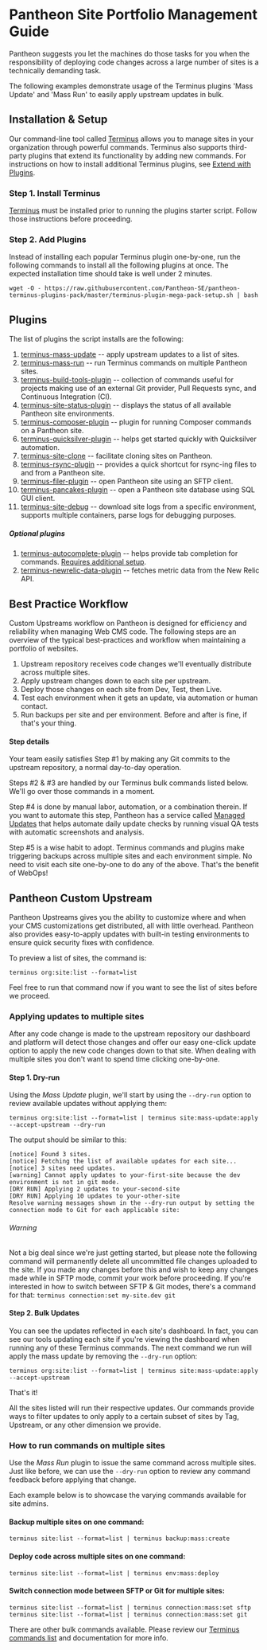 # Pantheon Site Portfolio Management Guide

Pantheon suggests you let the machines do those tasks for you when the responsibility of deploying code changes 
across a large number of sites is a technically demanding task.

The following examples demonstrate usage of the Terminus plugins 'Mass Update' and 'Mass Run' to easily apply
upstream updates in bulk.

## Installation & Setup
Our command-line tool called [Terminus](https://pantheon.io/docs/terminus) allows you to manage sites in your organization through 
powerful commands. Terminus also supports third-party plugins that extend its functionality by adding new commands. 
For instructions on how to install additional Terminus plugins, see [Extend with Plugins](https://pantheon.io/docs/terminus/plugins).

### Step 1. Install Terminus
[Terminus](https://pantheon.io/docs/terminus) must be installed prior to running the plugins starter script. Follow 
those instructions before proceeding.

### Step 2. Add Plugins
Instead of installing each popular Terminus plugin one-by-one, run the following commands to install all the following plugins 
at once. The expected installation time should take is well under 2 minutes.

```
wget -O - https://raw.githubusercontent.com/Pantheon-SE/pantheon-terminus-plugins-pack/master/terminus-plugin-mega-pack-setup.sh | bash
```
## Plugins
The list of plugins the script installs are the following:
 1. [terminus-mass-update](https://github.com/pantheon-systems/terminus-mass-update) -- apply upstream updates to a list of sites.
 1. [terminus-mass-run](https://github.com/jnettik/terminus-mass-run) -- run Terminus commands on multiple Pantheon sites.
 1. [terminus-build-tools-plugin](https://github.com/pantheon-systems/terminus-build-tools-plugin) -- collection of commands useful for projects making use of an external Git provider, Pull Requests sync, and Continuous Integration (CI).
 1. [terminus-site-status-plugin](https://github.com/terminus-plugin-project/terminus-site-status-plugin) -- displays the status of all available Pantheon site environments.
 1. [terminus-composer-plugin](https://github.com/pantheon-systems/terminus-composer-plugin) -- plugin for running Composer commands on a Pantheon site.
 1. [terminus-quicksilver-plugin](https://github.com/pantheon-systems/terminus-quicksilver-plugin) -- helps get started quickly with Quicksilver automation.
 1. [terminus-site-clone](https://github.com/pantheon-systems/terminus-site-clone-plugin) -- facilitate cloning sites on Pantheon.
 1. [terminus-rsync-plugin](https://github.com/pantheon-systems/terminus-rsync-plugin) -- provides a quick shortcut for rsync-ing files to and from a Pantheon site.
 1. [terminus-filer-plugin](https://github.com/terminus-plugin-project/terminus-filer-plugin) -- open Pantheon site using an SFTP client.
 1. [terminus-pancakes-plugin](https://github.com/terminus-plugin-project/terminus-pancakes-plugin) -- open a Pantheon site database using SQL GUI client.
 1. [terminus-site-debug](https://github.com/pantheon-systems/terminus-site-debug) -- download site logs from a specific environment, supports multiple containers, parse logs for debugging purposes.

##### Optional plugins
 1. [terminus-autocomplete-plugin](https://github.com/terminus-plugin-project/terminus-autocomplete-plugin) -- helps provide tab completion for commands. [Requires additional setup](https://github.com/terminus-plugin-project/terminus-autocomplete-plugin).
 1. [terminus-newrelic-data-plugin](https://github.com/pantheon-systems/terminus-newrelic-data-plugin) -- fetches metric data from the New Relic API.

## Best Practice Workflow
Custom Upstreams workflow on Pantheon is designed for efficiency and reliability when managing Web CMS code. 
The following steps are an overview of the typical best-practices and workflow when maintaining a portfolio of websites.
 1. Upstream repository receives code changes we'll eventually distribute across multiple sites. 
 1. Apply upstream changes down to each site per upstream.
 1. Deploy those changes on each site from Dev, Test, then Live.
 1. Test each environment when it gets an update, via automation or human contact.
 1. Run backups per site and per environment. Before and after is fine, if that's your thing.

#### Step details
Your team easily satisfies Step #1 by making any Git commits to the upstream repository, a normal day-to-day operation.

Steps #2 & #3 are handled by our Terminus bulk commands listed below. We'll go over those commands in a moment.

Step #4 is done by manual labor, automation, or a combination therein. If you want to automate this step, Pantheon has a service 
called [Managed Updates](https://pantheon.io/professional-services/managed-updates) that helps automate daily update checks by 
running visual QA tests with automatic screenshots and analysis.

Step #5 is a wise habit to adopt. Terminus commands and plugins make triggering backups across multiple sites and each environment simple. No need 
to visit each site one-by-one to do any of the above. That's the benefit of WebOps!


## Pantheon Custom Upstream
Pantheon Upstreams gives you the ability to customize where and when your CMS customizations get distributed, 
all with little overhead. Pantheon also provides easy-to-apply updates with built-in testing environments 
to ensure quick security fixes with confidence.

To preview a list of sites, the command is:
```
terminus org:site:list --format=list
```
Feel free to run that command now if you want to see the list of sites before we proceed.


### Applying updates to multiple sites
After any code change is made to the upstream repository our dashboard and platform will detect those changes and offer 
our easy one-click update option to apply the new code changes down to that site. When dealing with multiple sites you don't 
want to spend time clicking one-by-one.

#### Step 1. Dry-run
Using the *Mass Update* plugin, we'll start by using the `--dry-run` option to review available updates without applying them:

```
terminus org:site:list --format=list | terminus site:mass-update:apply --accept-upstream --dry-run
```

The output should be similar to this:
```
[notice] Found 3 sites.
[notice] Fetching the list of available updates for each site...
[notice] 3 sites need updates.
[warning] Cannot apply updates to your-first-site because the dev environment is not in git mode.
[DRY RUN] Applying 2 updates to your-second-site
[DRY RUN] Applying 10 updates to your-other-site
Resolve warning messages shown in the --dry-run output by setting the connection mode to Git for each applicable site:
```

###### Warning
Not a big deal since we're just getting started, but please note the following command will permanently 
delete all uncommitted file changes uploaded to the site. If you made any changes before this and wish 
to keep any changes made while in SFTP mode, commit your work before proceeding. If you're interested 
in how to switch between SFTP & Git modes, there's a command for that: `terminus connection:set my-site.dev git`

#### Step 2. Bulk Updates
You can see the updates reflected in each site's dashboard. In fact, you can see our tools updating each site if you're 
viewing the dashboard when running any of these Terminus commands. The next command we run will apply the mass 
update by removing the `--dry-run` option:

```
terminus org:site:list --format=list | terminus site:mass-update:apply --accept-upstream
```

That's it!

All the sites listed will run their respective updates. Our commands provide ways to filter updates to 
only apply to a certain subset of sites by Tag, Upstream, or any other dimension we provide.


### How to run commands on multiple sites

Use the *Mass Run* plugin to issue the same command across multiple sites. Just like before, we can use 
the `--dry-run` option to review any command feedback before applying that change.

Each example below is to showcase the varying commands available for site admins.

#### Backup multiple sites on one command: 
```
terminus site:list --format=list | terminus backup:mass:create
```

#### Deploy code across multiple sites on one command: 
```
terminus site:list --format=list | terminus env:mass:deploy
```

#### Switch connection mode between SFTP or Git for multiple sites:
```
terminus site:list --format=list | terminus connection:mass:set sftp
terminus site:list --format=list | terminus connection:mass:set git
```

There are other bulk commands available. Please review our [Terminus commands list](https://pantheon.io/docs/terminus/commands) and documentation for more info. 

